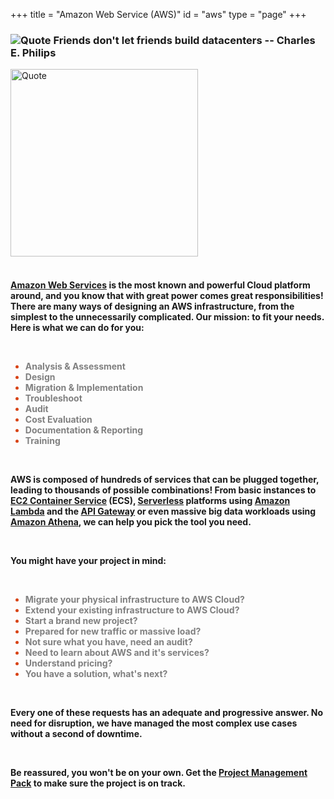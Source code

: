 +++
title = "Amazon Web Service (AWS)"
id = "aws"
type = "page"
+++

<div class="container" role="main">


<div class="row">
<div class="col-md-6">
<h3 class="font01">
<img style="float" src="/img/aws/quote.png" alt="Quote">  Friends don't let friends build datacenters -- Charles E. Philips
</h3>
</div>
<div class="col-md-6">
<img style="float: center; margin: 0px 0px 0px 0px;" src="/img/aws/aws-new.jpg" width="300" alt="Quote">
</div>
</div>
<br />
<div>
<h4 class="font01">

<p>
<a href="https://aws.amazon.com">Amazon Web Services</a> is the most known and powerful Cloud platform around, and you know that with great power comes great responsibilities! There are many ways of designing an AWS infrastructure, from the simplest to the unnecessarily complicated. Our mission: to fit your needs.  Here is what we can do for you:
</p>
<br />
<p>
 <ul style="color:#d84315">
 <li><span style="color:grey">Analysis & Assessment</li>
 <li><span style="color:grey">Design</li>
 <li><span style="color:grey">Migration & Implementation</li>
 <li><span style="color:grey">Troubleshoot</li>
 <li><span style="color:grey">Audit</li>
 <li><span style="color:grey">Cost Evaluation</li>
 <li><span style="color:grey">Documentation & Reporting</li>
 <li><span style="color:grey">Training</li>
 </ul>
 </p>



<br />

<p>
AWS is composed of hundreds of services that can be plugged together, leading to thousands of possible combinations! From basic instances to <a href="https://aws.amazon.com/ecs/">EC2 Container Service</a> (ECS), <a href="https://serverless.com/">Serverless</a> platforms using <a href="https://aws.amazon.com/lambda/">Amazon Lambda</a> and the <a href="https://aws.amazon.com/api-gateway/">API Gateway</a> or even massive big data workloads using <a href="https://aws.amazon.com/athena/">Amazon Athena</a>, we can help you pick the tool you need.
</p>
<br />

<p>
You might have your project in mind:
</p>
<br />
<ul style="color:#d84315">
	<li><span style="color:grey">Migrate your physical infrastructure to AWS Cloud?</li>
	<li><span style="color:grey">Extend your existing infrastructure to AWS Cloud?</li>
	<li><span style="color:grey">Start a brand new project?</li>
	<li><span style="color:grey">Prepared for new traffic or massive load?</li>
	<li><span style="color:grey">Not sure what you have, need an audit?</li>
	<li><span style="color:grey">Need to learn about AWS and it's services?</li>
    <li><span style="color:grey">Understand pricing?</li>
    <li><span style="color:grey">You have a solution, what's next?</li>
</ul>

<br />

<p>
Every one of these requests has an adequate and progressive answer. No need for disruption, we have managed the most complex use cases without a second of downtime.
</p>
<br />

<p>
Be reassured, you won't be on your own.  Get the <a href="/project-management-pack/">Project Management Pack</a> to make sure the project is on track.
</p>
<br />

</h4>
</div>
</div>

